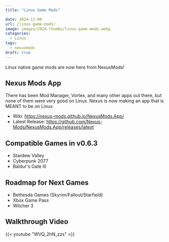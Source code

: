 ```yaml
---
title: "Linux Game Mods"

date: 2024-11-08
url: /linux-game-mods/
image: images/2024-thumbs/linux-game-mods.webp
categories:
  - Linux
tags:
  - nexusmods
draft: true
---
```

Linux native game mods are now here from NexusMods!
<!--more-->

## Nexus Mods App

There has been Mod Manager, Vortex, and many other apps out there, but none of them were very good on Linux. Nexus is now making an app that is MEANT to be on Linux.

- Wiki: <https://nexus-mods.github.io/NexusMods.App/>
- Latest Release: <https://github.com/Nexus-Mods/NexusMods.App/releases/latest>

## Compatible Games in v0.6.3

- Stardew Valley
- Cyberpunk 2077
- Baldur's Gate III

## Roadmap for Next Games

- Bethesda Games (Skyrim/Fallout/Starfield)
- Xbox Game Pass
- Witcher 3 




## Walkthrough Video

{{< youtube "WVQ_2hN_zzs" >}}
